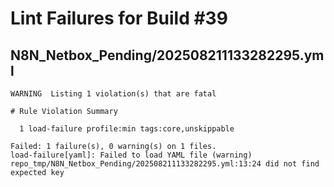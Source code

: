 # Lint Failures for Build #39

## N8N_Netbox_Pending/202508211133282295.yml

```
WARNING  Listing 1 violation(s) that are fatal

# Rule Violation Summary

  1 load-failure profile:min tags:core,unskippable

Failed: 1 failure(s), 0 warning(s) on 1 files.
load-failure[yaml]: Failed to load YAML file (warning)
repo_tmp/N8N_Netbox_Pending/202508211133282295.yml:13:24 did not find expected key


```

